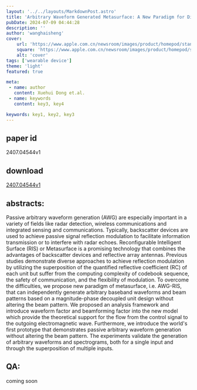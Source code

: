 ```yaml
---
layout: '../../layouts/MarkdownPost.astro'
title: 'Arbitrary Waveform Generated Metasurface: A New Paradigm for Direct Modulation and Beamforming Decoupling'
pubDate: 2024-07-09 04:44:28
description: ''
author: 'wanghaisheng'
cover:
    url: 'https://www.apple.com.cn/newsroom/images/product/homepod/standard/Apple-HomePod-hero-230118_big.jpg.large_2x.jpg'
    square: 'https://www.apple.com.cn/newsroom/images/product/homepod/standard/Apple-HomePod-hero-230118_big.jpg.large_2x.jpg'
    alt: 'cover'
tags: ['wearable device'] 
theme: 'light'
featured: true

meta:
 - name: author
   content: Xuehui Dong et.al.
 - name: keywords
   content: key3, key4

keywords: key1, key2, key3
---
```


## paper id
2407.04544v1
## download
[2407.04544v1](http://arxiv.org/abs/2407.04544v1)
## abstracts:
Passive arbitrary waveform generation (AWG) are especially important in a variety of fields like radar detection, wireless communications and integrated sensing and communications. Typically, backscatter devices are used to achieve passive signal reflection modulation to facilitate information transmission or to interfere with radar echoes. Reconfigurable Intelligent Surface (RIS) or Metasurface is a promising technology that combines the advantages of backscatter devices and reflective array antennas. Previous studies demonstrate diverse approaches to achieve reflection modulation by utilizing the superposition of the quantified reflective coefficient (RC) of each unit but suffer from the computing complexity of codebook sequence, the safety of communication, and the flexibility of modulation. To overcome the difficulties, we propose new paradigm of metasurface, i.e. AWG-RIS, that can independently generate arbitrary baseband waveforms and beam patterns based on a magnitude-phase decoupled unit design without altering the beam pattern. We proposed an analysis framework and introduce waveform factor and beamforming factor into the new model which provide the theoretical support for the flow from the control signal to the outgoing electromagnetic wave. Furthermore, we introduce the world's first prototype that demonstrates passive arbitrary waveform generation without altering the beam pattern. The experiments validate the generation of arbitrary waveforms and spectrograms, both for a single input and through the superposition of multiple inputs.
## QA:
coming soon
